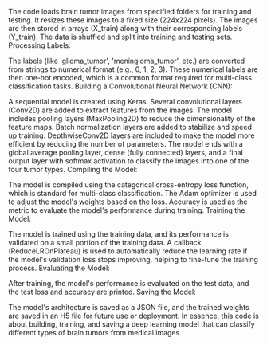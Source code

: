 The code loads brain tumor images from specified folders for training and testing.
It resizes these images to a fixed size (224x224 pixels).
The images are then stored in arrays (X_train) along with their corresponding labels (Y_train).
The data is shuffled and split into training and testing sets.
Processing Labels:

The labels (like 'glioma_tumor', 'meningioma_tumor', etc.) are converted from strings to numerical format (e.g., 0, 1, 2, 3).
These numerical labels are then one-hot encoded, which is a common format required for multi-class classification tasks.
Building a Convolutional Neural Network (CNN):

A sequential model is created using Keras.
Several convolutional layers (Conv2D) are added to extract features from the images.
The model includes pooling layers (MaxPooling2D) to reduce the dimensionality of the feature maps.
Batch normalization layers are added to stabilize and speed up training.
DepthwiseConv2D layers are included to make the model more efficient by reducing the number of parameters.
The model ends with a global average pooling layer, dense (fully connected) layers, and a final output layer with softmax activation to classify the images into one of the four tumor types.
Compiling the Model:

The model is compiled using the categorical cross-entropy loss function, which is standard for multi-class classification.
The Adam optimizer is used to adjust the model's weights based on the loss.
Accuracy is used as the metric to evaluate the model's performance during training.
Training the Model:

The model is trained using the training data, and its performance is validated on a small portion of the training data.
A callback (ReduceLROnPlateau) is used to automatically reduce the learning rate if the model's validation loss stops improving, helping to fine-tune the training process.
Evaluating the Model:

After training, the model's performance is evaluated on the test data, and the test loss and accuracy are printed.
Saving the Model:

The model's architecture is saved as a JSON file, and the trained weights are saved in an H5 file for future use or deployment.
In essence, this code is about building, training, and saving a deep learning model that can classify different types of brain tumors from medical images
